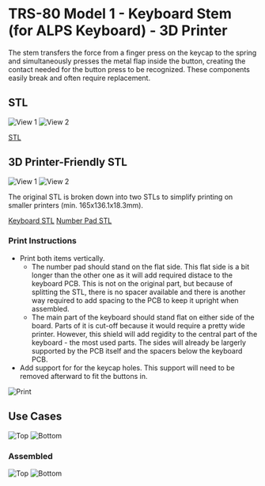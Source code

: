 # TRS-80 Model 1 - Keyboard Stem (for ALPS Keyboard) - 3D Printer

The stem transfers the force from a finger press on the keycap to the spring and simultaneously presses the metal flap inside the button, creating the contact needed for the button press to be recognized. These components easily break and often require replacement.

## STL

![View 1](Images/Keyboard_Shield_1.png)
![View 2](Images/Keyboard_Shield_2.png)

[STL](Keyboard_Stem_ALPS.stl)

## 3D Printer-Friendly STL

![View 1](Images/Keyboard_Shield_Printable_1.png)
![View 2](Images/Keyboard_Shield_Printable_2.png)

The original STL is broken down into two STLs to simplify printing on smaller printers (min. 165x136.1x18.3mm).

[Keyboard STL](Keyboard_Shield_Printable_Main.stl)
[Number Pad STL](Keyboard_Shield_Printable_Num.stl)

### Print Instructions

- Print both items vertically.
  - The number pad should stand on the flat side. This flat side is a bit longer than the other one as it will add required distace to the keyboard PCB. This is not on the original part, but because of splitting the STL, there is no spacer available and there is another way required to add spacing to the PCB to keep it upright when assembled.
  - The main part of the keyboard should stand flat on either side of the board. Parts of it is cut-off because it would require a pretty wide printer. However, this shield will add regidity to the central part of the keyboard - the most used parts. The sides will already be largerly supported by the PCB itself and the spacers below the keyboard PCB.
- Add support for for the keycap holes. This support will need to be removed afterward to fit the buttons in.

![Print](Images/Print.png)

## Use Cases

![Top](Images/DSC00079_Small.JPG)
![Bottom](Images/DSC00080_Small.JPG)

### Assembled

![Top](Images/DSC00110_Small.JPG)
![Bottom](Images/DSC00107_Small.JPG)

